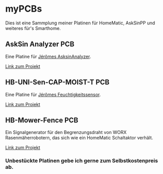 # myPCBs

Dies ist eine Sammplung meiner Platinen für HomeMatic, AskSinPP und weiteres für's Smarthome.


## AskSin Analyzer PCB

Eine Platine für [Jérômes AsksinAnalyzer](https://github.com/jp112sdl/AskSinAnalyzer).

[Link zum Projekt](https://github.com/stan23/myPCBs/tree/master/AskSinAnalyzer)



## HB-UNI-Sen-CAP-MOIST-T PCB

Eine Platine für [Jérômes Feuchtigkeitssensor](https://github.com/jp112sdl/HB-UNI-Sen-CAP-MOIST).

[Link zum Projekt](https://github.com/stan23/myPCBs/tree/master/HB-UNI-Sen-CAP-MOIST-T)



## HB-Mower-Fence PCB

Ein Signalgenerator für den Begrenzungsdraht von WORX Rasenmäherrobotern, das sich wie ein HomeMatic Schaltaktor verhält.

[Link zum Projekt](https://github.com/stan23/myPCBs/tree/master/HB-Mower-Fence)





### Unbestückte Platinen gebe ich gerne zum Selbstkostenpreis ab.
